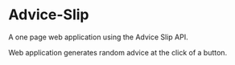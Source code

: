 # Advice-Slip

A one page web application using the Advice Slip API. 

Web application generates random advice at the click of a button.
